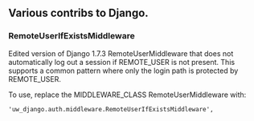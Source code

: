 ## Various contribs to Django.

### RemoteUserIfExistsMiddleware

Edited version of Django 1.7.3 RemoteUserMiddleware that does not automatically log out a session if REMOTE_USER is not present.  This supports a common pattern where only the login path is protected by REMOTE_USER.

To use, replace the MIDDLEWARE_CLASS RemoteUserMiddleware with:

    'uw_django.auth.middleware.RemoteUserIfExistsMiddleware',


